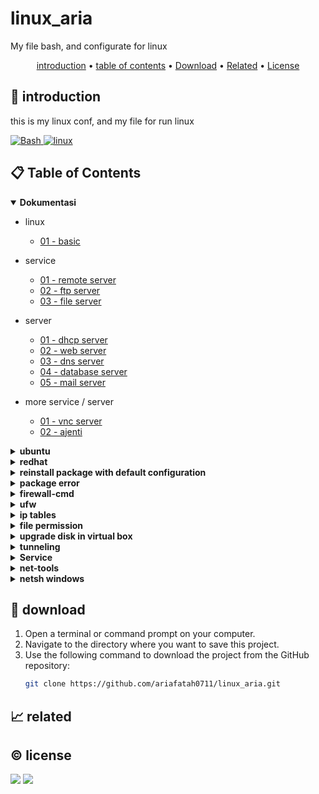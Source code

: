 # linux_aria

My file bash, and configurate for linux

<p align="center">
  <a href="#introduction">introduction</a> •
  <a href="#table-of-contents">table of contents</a> •
  <a href="#download">Download</a> •
  <a href="#related">Related</a> •
  <a href="#license">License</a>
</p>

<p id="introduction"></p>

## 🚀 introduction
this is my linux conf, and my file for run linux

<p align="left"> <a href="#">
  <img alt='Bash' src='https://img.shields.io/badge/-Bash-4EAA25?style=flat-square&logo=gnu-bash&logoColor=white'>
  <img alt="linux" src="https://img.shields.io/badge/-Linux-FCC624?style=flat-square&logo=linux&logoColor=black" />
  </a>
</p>

<p id="table-of-contents"></p>

## 📋 Table of Contents
<details open>
  <summary><b>Dokumentasi</b></summary>
  
  - linux
    - <a href="./README/0/01 - basic.md">01 - basic</a>

  - service
    - <a href="./README/1/01 - remote server.md">01 - remote server</a>
    - <a href="./README/1/02 - ftp server.md">02 - ftp server</a>
    -  <a href="./README/1/03 - file server.md">03 - file server</a>
  - server
    - <a href="./README/2/01 - dhcp server.md">01 - dhcp server</a>
    - <a href="./README/2/02 - web server.md">02 - web server</a>
    - <a href="./README/2/03 - dns server.md">03 - dns server</a>
    - <a href="./README/2/04 - database server.md">04 - database server</a>
    - <a href="./README/2/05 - mail server.md">05 - mail server</a>
  - more service / server
    - <a href="./README/3/01 - vnc server.md">01 - vnc server</a>
    - <a href="./README/3/02 - ajenti.md">02 - ajenti</a>
</details>

<details>
  <summary><b>ubuntu</b></summary>

  - install ubuntu
</details>

<details>
  <summary><b>redhat</b></summary>
  
  - install redhat with cli
    - before install in option installasion click "TAB"
    - and add in prompt "inst.text"

  - mount package
    - click icon iso in bottom window virtual machine red hat
      - and click rhel9dvd or ur iso red hat
    - make folder /mnt/disc/ ```mkdir -p /mnt/disc/```
    - mount repository ```mount /dev/sr0 /mnt/disc/```
    - make file repository conf with ```vi /etc/yum.repos.d/rhel9dvd.repo```
      ```
      [BaseOS]
      name=BaseOS Package Red Hat Enterprise Linux 9
      metadata_expire=-1
      gpgcheck=1
      enabled=1
      baseurl=file:///mnt/disc/BaseOS/
      gpgkey=file:///etc/pki/rpm-gpg/RPM-GPG-KEY-redhat-release

      [AppStream]
      name=AppStream Packages Red Hat Enterprise Linux 9
      metadata_expire=-1
      gpgcheck=1
      enabled=1
      baseurl=file:///mnt/disc/AppStream/
      gpgkey=file:///etc/pki/rpm-gpg/RPM-GPG-KEY-redhat-release
      ```
    - change subscription manager conf with ```vi /etc/yum/pluginconf.d/subscription-manager.conf```
      - change enabled 1 to 0
    - ```yum clean all```
    - ```yum repolist```
  
  - mount package with server repo
    - file repo with server repo
      ```
      [BaseOS]
      name=BaseOS
      gpgcheck=0
      enabled=1
      baseurl==http://10.1.10.211/rhel9.4/BaseOS

      [AppStream]
      name=AppStream
      gpgcheck=0
      enabled=1
      baseurl=http://10.1.10.211/rhel9.4/AppStream  
      ```
    - rhsm
      - vi /etc/rhsm/rhsm.conf
        ```
        manage_repos = 0
        ```
    
    - with dnf
      ```
      dnf config-manager --add-repo "http://10.1.10.211/rhel9.4/BaseOS"
      echo "gpgcheck=0" > /etc/yum.repos.d/10.1.10.211_rhel9.4_BaseOS.repo
      ```
</details>

<details>
  <summary><b>reinstall package with default configuration</b></summary>
  
  - if ur want reset configuration file to default u can
    ```
    sudo apt-get purge haproxy
    sudo apt-get install haproxy
    ```
</details>

<details>
  <summary><b>package error</b></summary>

  - process id
    - ```ps aux | grep -i apt```
    - ```sudo kill <process_id>```
    - ```sudo kill -9 <process_id>```
    - ```sudo killall apt apt-get```

  - lsof dpkg lock
    - ```sudo lsof /var/lib/dpkg/lock```
    - ```sudo lsof /var/lib/apt/lists/lock```
    - ```sudo lsof /var/cache/apt/archives/lock```

    - ```sudo rm /var/lib/apt/lists/lock```
    - ```sudo rm /var/cache/apt/archives/lock```
    - ```sudo rm /var/lib/dpkg/lock```
    - ```sudo dpkg --configure -a```

  - dpkg front-end
    - ```sudo lsof /var/lib/dpkg/lock-frontend```
      ```
      lsof: WARNING: can't stat() fuse.gvfsd-fuse file system /run/user/1000/gvfs
      Output information may be incomplete.
      COMMAND    PID USER   FD   TYPE DEVICE SIZE/OFF   NODE NAME
      unattende 2823 root    5uW  REG    8,2        0 145221 /var/lib/dpkg/lock-frontend
      ```
    - ```sudo kill -9 PID```
    - ```sudo rm /var/lib/dpkg/lock-frontend```
    - ```sudo apt update```
</details>

<details>
  <summary><b>firewall-cmd</b></summary>

  - ```firewall-cmd --permanent --add-port=1000-1100/tcp```
  - ```firewall-cmd --permanent --add-port={80/tcp,443/tcp}```
  - ```firewall-cmd --permanent --add-port=21/tcp```
  - ```firewall-cmd --permanent --add-service=dns```
  - ```firewall-cmd --permanent --remove-port=21/tcp```
  - ```firewall-cmd --reload```
  - ``` firewall-cmd --list-ports```
</details>

<details>
  <summary><b>ufw</b></summary>

  - ```ufw status```
  - ```ufw enable```
  - ```ufw disable```
  - ```ufw allow 23```
</details>

<details>
  <summary><b>ip tables</b></summary>

  - "iptables -A INPUT -p tcp --dport 22 -j ACCEPT" # allow port 22
  - "sudo iptables -A INPUT -p tcp -m tcp --dport 80 -j ACCEPT"
  - command list
    ```
    -p or --protocol	Specifies the protocol to match (e.g. tcp, udp, icmp)
    --dport	Specifies the destination port to match
    --sport	Specifies the source port to match
    -s or --source	Specifies the source IP address to match
    -d or --destination	Specifies the destination IP address to match
    -m state	Matches the state of a connection (e.g. NEW, ESTABLISHED, RELATED)
    -m multiport	Matches multiple ports or port ranges
    -m tcp	Matches TCP packets and includes additional TCP-specific options
    -m udp	Matches UDP packets and includes additional UDP-specific options
    -m string	Matches packets that contain a specific string
    -m limit	Matches packets at a specified rate limit
    -m conntrack	Matches packets based on their connection tracking information
    -m mark	Matches packets based on their Netfilter mark value
    -m mac	Matches packets based on their MAC address
    -m iprange	Matches packets based on a range of IP addresse
    ```
</details>

<details>
  <summary><b>file permission</b></summary>

  - ```sudo chmod 777 file.txt```
    - chmod owner-group-other
      - 4 = read
      - 2 = write
      - 1 = execute
    - ls -a => all file
    - ls -l => list permission

  - ```sudo chown -R $USER:$USER /path/to/path```
  - ```sudo chmod -R 755 /path/to/path```
</details>

<details>
  <summary><b>upgrade disk in virtual box</b></summary>
  https://www.pragmaticlinux.com/2020/09/how-to-increase-the-disk-size-in-a-virtualbox-virtual-machine/

  - click tools > media , and chose u disk
  - chnage the memory to ur want
  - open machine
    - lsbk -p | grep "disk"
    - lsbk -p | grep "part"
  - if u have gprated u can install and add in ide partisi
  - pindahin alocated ke extend  dev2,
  - lalu dari situ tambahin yang dev5 yaitu sswap tapi yang free storage
  - lalu kecilini partisi extend dev2
  - lalu tambahin deh yang dev1
  - aply lalu aktifkan dev5 ke swap dan restart
</details>

<details>
  <summary><b>tunneling</b></summary>

  - L remote local
    - ssh -L <remote_port>:<local_address>:<local_port> <user>@<server_tujuan_yang_akan_diambil_portnya> -p <port>
    - ssh -L 80:127.0.0.1:8080 192.168.1.1

  - R reote jarak jauh
    - ssh -R <remote_port>:<local_address>:<local_port> <user>@<ip_address> -p <port>
    - ssh -R 80:127.0.0.1:8080 192.168.1.1
  
  -D dynamis ssh proxy
    - ssh -D <local_port> <username>@<ip_address>
    - ssh -D 1234 ariafatah@192.168.1.1

    setting firefox lalu cari proxy dan ubah host socks dan masukan ip dan portnya
    host proxt: 192.168.1.1    1234
</details>

<details>
  <summary><b>Service</b></summary>

  - /etc/init.d (ubuntu, debian)
    ```
    sudo /etc/init.d/<nama-service> status
    sudo /etc/init.d/<nama-service> restart
    sudo /etc/init.d/<nama-service> stop

    ls /etc/init.d
    ```
  - /etc/rc.d/init.d (cent, redhat)
    ```
    ls /etc/init.d
    ```
  - service
    ```
    service --status-all
    service <nama-service> status
    service <nama-service> start | restart | stop
    ```
  - systemctl
    ```
    systemctl daemon-reload
    systemctl restart <nama-service>

    sudo systemctl enable <nama-service>

    systemctl is-active <nama-service>
    systemctl list-unit-files --type=service | grep enabled
    ```
</details>

<details>
  <summary><b>net-tools</b></summary>

  - net-tools
    ```bash 
    netstat -tulpn
    kill -9 <pid>

    lsof -i tcp:80
    kill -9 <pid>
    ```
</details>


<details>
  <summary><b>netsh windows</b></summary>

  - port forwading with portproxy
    ```bash
    # add
    netsh interface portproxy add v4tov4 listenaddress=<IP_Windows> listenport=<Port_Windows> connectaddress=<IP_Tujuan> connectport=<Port_Tujuan>
    netsh interface portproxy add v4tov4 listenaddress=127.0.0.1 listenport=8080 connectaddress=172.27.139.111 connectport=22

    netsh interface portproxy add v4tov4 listenaddress=192.168.242.228 listenport=8081 connectaddress=172.27.139.111 connectport=8080

    # list
    netsh interface portproxy show all

    # delete
    netsh interface portproxy delete v4tov4 listenaddress=<IP_Windows> listenport=<Port_Windows>
    netsh interface portproxy delete v4tov4 listenaddress=127.0.0.1 listenport=8080

    # reset
    netsh interface portproxy reset
    ```
  - firewall
    ```bash
    # add
    netsh advfirewall firewall add rule name="Allow Port 8081" protocol=TCP dir=in localport=8081 action=allow
    
    netsh advfirewall firewall add rule name="Allow Port Range 8081-8090" protocol=TCP dir=in localport=8081-8090 action=allow


    # list
    netsh advfirewall firewall show rule name=all
    ```
</details>

<p id="download"></p>

## 🔨 download

1. Open a terminal or command prompt on your computer.
2. Navigate to the directory where you want to save this project.
3. Use the following command to download the project from the GitHub repository:
   ```sh
   git clone https://github.com/ariafatah0711/linux_aria.git
   ```

<p id="related"></p>

## 📈 related

<p id="license"></p>

## ©️ license
<a href="https://github.com/ariafatah0711" alt="CREATED"><img src="https://img.shields.io/static/v1?style=for-the-badge&label=CREATED%20BY&message=ariafatah0711&color=000000"></a>
<a href="https://github.com/ariafatah0711/ariafatah0711/blob/main/LICENSE" alt="LICENSE"><img src="https://img.shields.io/static/v1?style=for-the-badge&label=LICENSE&message=MIT&color=000000"></a>
